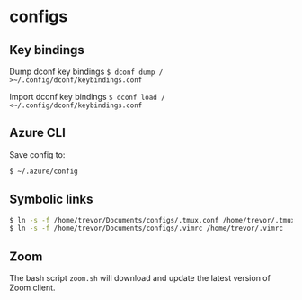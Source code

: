 # configs

## Key bindings
Dump dconf key bindings
`$ dconf dump / >~/.config/dconf/keybindings.conf`

Import dconf key bindings
`$ dconf load / <~/.config/dconf/keybindings.conf`

## Azure CLI
Save config to:
```bash
$ ~/.azure/config
```

## Symbolic links
```bash
$ ln -s -f /home/trevor/Documents/configs/.tmux.conf /home/trevor/.tmux.conf
$ ln -s -f /home/trevor/Documents/configs/.vimrc /home/trevor/.vimrc 
```

## Zoom
The bash script `zoom.sh` will download and update the latest version of Zoom client.
